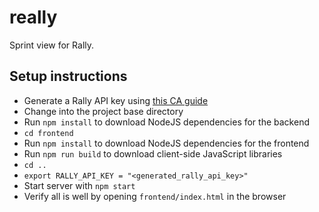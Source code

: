 # really
Sprint view for Rally.

## Setup instructions
* Generate a Rally API key using [this CA guide](https://help.rallydev.com/rally-application-manager)
* Change into the project base directory
* Run `npm install` to download NodeJS dependencies for the backend
* `cd frontend`
* Run `npm install` to download NodeJS dependencies for the frontend
* Run `npm run build` to download client-side JavaScript libraries
* `cd ..`
* `export RALLY_API_KEY = "<generated_rally_api_key>"`
* Start server with `npm start`
* Verify all is well by opening `frontend/index.html` in the browser
